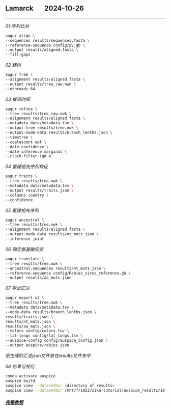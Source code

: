 ## Lamarck &nbsp; &nbsp; &nbsp; 2024-10-26
---


*01  序列比对*
```bash
augur align \
--sequences results/sequences.fasta \
--reference-sequence config/pv.gb \
--output results/aligned.fasta \
--fill-gaps
```

*02  建树*
```bash
augur tree \
--alignment results/aligned.fasta \
--output results/tree_raw.nwk \
--nthreads 64
```

*03  推测时间*
```bash
augur refine \
--tree results/tree_raw.nwk \
--alignment results/aligned.fasta \
--metadata data/metadata.tsv \
--output-tree results/tree.nwk \
--output-node-data results/branch_lenths.json \
--timetree \
--coalescent opt \
--date-confidence \
--date-inference marginal \
--clock-filter-iqd 4
```

*04  重建祖先序列特征*
```bash
augur traits \
--tree results/tree.nwk \
--metadata data/metadata.tsv \
--output results/traits.json \
--columns country \
--confidence
```

*05  重建祖先序列*
```bash
augur ancestral \
--tree results/tree.nwk \
--alignment results/aligned.fasta \
--output-node-data results/nt_muts.json \
--inference joint
```

*06  确定氨基酸突变*
```bash
augur translate \
--tree results/tree.nwk \
--ancestral-sequences results/nt_muts.json \
--reference-sequence config/Rabies_virus_reference.gb \
--output results/aa_muts.json
```

*07  导出汇总*
```bash
augur export v2 \
--tree results/tree.nwk \
--metadata data/metadata.tsv \
--node-data results/branch_lenths.json \
results/traits.json \
results/nt_muts.json \
results/aa_muts.json \
--colors config/colors.tsv \
--lat-longs config/lat_longs.tsv \
--auspice-config config/auspice_config.json \
--output auspice/rabies.json
```

*把生成的汇总json文件放在results文件夹中*

*08  结果可视化*
```bash
conda activate auspice
auspice build
auspice view --datasetDir <directory of results>
auspice view --datasetDir /mnt/f/1022/zika-tutorial/auspice_results/10
```


##### [完整教程](https://mp.weixin.qq.com/s/ndq4WgUitU_lBcmmoD9eYQ)